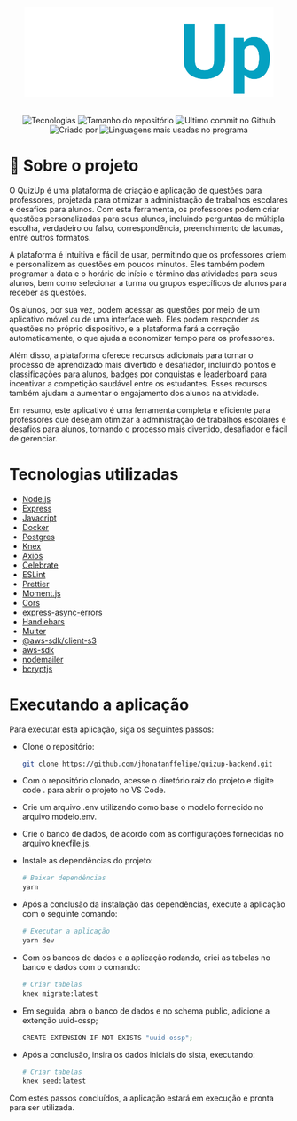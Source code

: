 <div align="center">
  <img width="450px" src="https://raw.githubusercontent.com/jhonatanffelipe/quizup-backend/main/src/assets/logoWhite.png" />
  <br/>
  <br/>
</div>

<p align="center">
   <img alt="Tecnologias" src="https://img.shields.io/github/languages/count/jhonatanffelipe/quizup-backend?color=04a1c1">
   <img alt="Tamanho do repositório" src="https://img.shields.io/github/repo-size/jhonatanffelipe/quizup-backend?color=04a1c1">
   <img alt="Ultimo commit no Github" src="https://img.shields.io/github/last-commit/jhonatanffelipe/quizup-backend?color=04a1c1">
   <img alt="Criado por" src="https://img.shields.io/badge/made%20by-jhonatanffelipe-%20?color=04a1c1">
   <img alt="Linguagens mais usadas no programa" src="https://img.shields.io/github/languages/top/jhonatanffelipe/quizup-backend?color=04a1c1">
</p>

# :rocket: Sobre o projeto

O QuizUp é uma plataforma de criação e aplicação de questões para professores, projetada para otimizar a administração de trabalhos escolares e desafios para alunos. Com esta ferramenta, os professores podem criar questões personalizadas para seus alunos, incluindo perguntas de múltipla escolha, verdadeiro ou falso, correspondência, preenchimento de lacunas, entre outros formatos.

A plataforma é intuitiva e fácil de usar, permitindo que os professores criem e personalizem as questões em poucos minutos. Eles também podem programar a data e o horário de início e término das atividades para seus alunos, bem como selecionar a turma ou grupos específicos de alunos para receber as questões.

Os alunos, por sua vez, podem acessar as questões por meio de um aplicativo móvel ou de uma interface web. Eles podem responder as questões no próprio dispositivo, e a plataforma fará a correção automaticamente, o que ajuda a economizar tempo para os professores.

Além disso, a plataforma oferece recursos adicionais para tornar o processo de aprendizado mais divertido e desafiador, incluindo pontos e classificações para alunos, badges por conquistas e leaderboard para incentivar a competição saudável entre os estudantes. Esses recursos também ajudam a aumentar o engajamento dos alunos na atividade.

Em resumo, este aplicativo é uma ferramenta completa e eficiente para professores que desejam otimizar a administração de trabalhos escolares e desafios para alunos, tornando o processo mais divertido, desafiador e fácil de gerenciar.
      
# Tecnologias utilizadas

- [Node.js](https://nodejs.org/)
- [Express](https://expressjs.com/)
- [Javacript](https://developer.mozilla.org/pt-BR/docs/Learn/JavaScript/First_steps/What_is_JavaScript)
- [Docker](https://www.docker.com/)
- [Postgres](https://www.postgresql.org/)
- [Knex](https://knexjs.org/)
- [Axios](https://axios-http.com/ptbr/docs/intro)
- [Celebrate](https://www.npmjs.com/package/celebrate)
- [ESLint](https://eslint.org/)
- [Prettier](https://prettier.io/)
- [Moment.js](https://momentjs.com/)
- [Cors](https://www.npmjs.com/package/cors)
- [express-async-errors](https://www.npmjs.com/package/express-async-errors)
- [Handlebars](https://handlebarsjs.com/)
- [Multer](https://www.npmjs.com/package/multer)
- [@aws-sdk/client-s3](https://docs.aws.amazon.com/AWSJavaScriptSDK/v3/latest/clients/client-s3/index.html)
- [aws-sdk](https://www.npmjs.com/package/aws-sdk)
- [nodemailer](https://www.npmjs.com/package/nodemailer)
- [bcryptjs](https://www.npmjs.com/package/bcryptjs)

# Executando a aplicação

Para executar esta aplicação, siga os seguintes passos:

- Clone o repositório:

  ```bash
  git clone https://github.com/jhonatanffelipe/quizup-backend.git

  ```

- Com o repositório clonado, acesse o diretório raiz do projeto e digite code . para abrir o projeto no VS Code.

- Crie um arquivo .env utilizando como base o modelo fornecido no arquivo modelo.env.

- Crie o banco de dados, de acordo com as configurações fornecidas no arquivo knexfile.js.

- Instale as dependências do projeto:

  ```bash
  # Baixar dependências
  yarn
  ```

- Após a conclusão da instalação das dependências, execute a aplicação com o seguinte comando:

  ```bash
  # Executar a aplicação
  yarn dev
  ```

- Com os bancos de dados e a aplicação rodando, criei as tabelas no banco e dados com o comando:

  ```bash
  # Criar tabelas
  knex migrate:latest
  ```

- Em seguida, abra o banco de dados e no schema public, adicione a extenção uuid-ossp;

  ```bash
  CREATE EXTENSION IF NOT EXISTS "uuid-ossp";
  ```

- Após a conclusão, insira os dados iniciais do sista, executando:
  ```bash
  # Criar tabelas
  knex seed:latest
  ```


Com estes passos concluídos, a aplicação estará em execução e pronta para ser utilizada.
